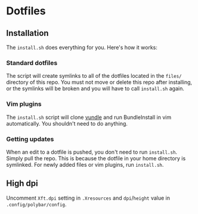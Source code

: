 # Dotfiles
## Installation
The `install.sh` does everything for you. Here's how it works:
### Standard dotfiles
The script will create symlinks to all of the dotfiles located in the `files/` directory of this repo. You must not move or delete this repo after installing, or the symlinks will be broken and you will have to call `install.sh` again.
### Vim plugins
The `install.sh` script will clone [vundle](https://github.com/gmarik/vundle) and run BundleInstall in vim automatically. You shouldn't need to do anything.
### Getting updates
When an edit to a dotfile is pushed, you don't need to run `install.sh`. Simply pull the repo. This is because the dotfile in your home directory is symlinked. For newly added files or vim plugins, run `install.sh`.

## High dpi
Uncomment `Xft.dpi` setting in `.Xresources` and `dpi`/`height` value in `.config/polybar/config`.
